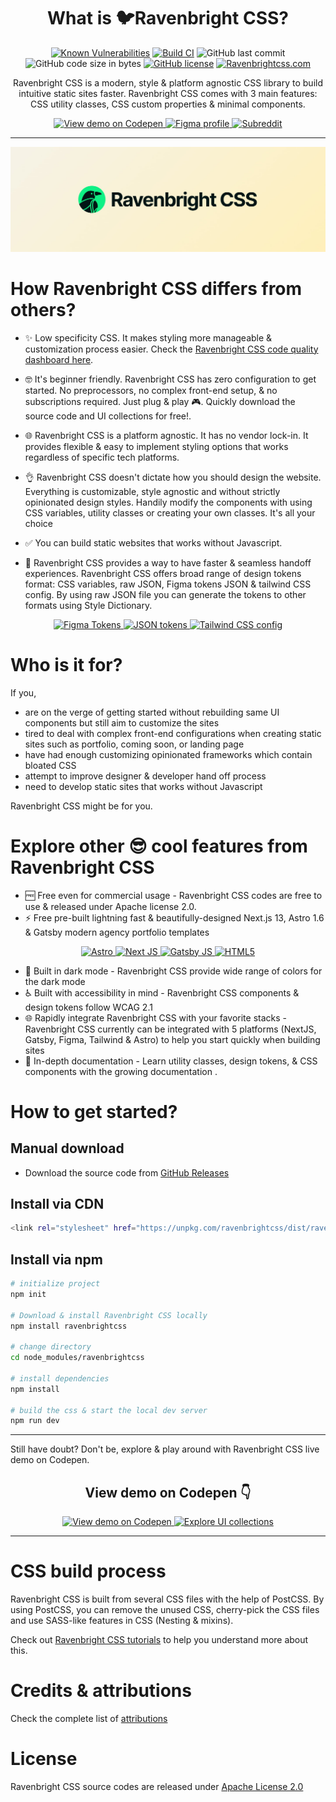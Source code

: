 <div align="center">

# What is 🐦Ravenbright CSS?

</div>

<div align="center">

[![Known Vulnerabilities](https://snyk.io/test/github/ravenbrightdesign/ravenbrightcss/badge.svg)](https://snyk.io/test/github/ravenbrightdesign/ravenbrightcss)
[![Build CI](https://github.com/ravenbrightdesign/ravenbrightcss/actions/workflows/buildcss.yml/badge.svg)](https://github.com/ravenbrightdesign/ravenbrightcss/actions/workflows/buildcss.yml)
![GitHub last commit](https://img.shields.io/github/last-commit/ravenbrightdesign/ravenbrightcss)
![GitHub code size in bytes](https://img.shields.io/github/languages/code-size/ravenbrightdesign/ravenbrightcss)
[![GitHub license](https://badgen.net/github/license/ravenbrightdesign/ravenbrightcss)](https://github.com/ravenbrightdesign/ravenbrightcss/blob/main/LICENSE.md)
[![Ravenbrightcss.com](https://img.shields.io/website-up-down-green-red/http/shields.io.svg)](http://ravenbrightcss.com)

</div>

<div align="center">

Ravenbright CSS is a modern, style & platform agnostic CSS library to build intuitive static sites faster. Ravenbright CSS comes with 3 main features: CSS utility classes, CSS custom properties & minimal components.

</div>

<div align="center">

<a href="https://codepen.io/ravenbrightdesign">
<img src="https://img.shields.io/badge/Codepen-000000?style=for-the-badge&logo=codepen&logoColor=white" alt="View demo on Codepen">
</a>
<a href="https://figma.com/@ravenbright">
<img src="https://img.shields.io/badge/figma-%23F24E1E.svg?style=for-the-badge&logo=figma&logoColor=white" alt="Figma profile">
</a>
<a href="https://reddit.com/r/ravenbrightcss">
<img src="https://img.shields.io/badge/Reddit-%23FF4500.svg?style=for-the-badge&logo=Reddit&logoColor=white" alt="Subreddit">
</a>

</div>

---

<p align="center">
<img  src="https://github.com/ravenbrightdesign/ravenbrightcss/blob/main/public/ravenbrightcss-banner.jpg" alt="Ravenbright CSS Banner">
</p>

# How Ravenbright CSS differs from others?

- ✨ Low specificity CSS. It makes styling more manageable & customization process easier. Check the [Ravenbright CSS code quality dashboard here](https://www.projectwallace.com/~ravenbright/ravenbrightcss/complexity).

- 🤓 It's beginner friendly. Ravenbright CSS has zero configuration to get started. No preprocessors, no complex front-end setup, & no subscriptions required. Just plug & play 🎮. Quickly download the source code and UI collections for free!.

- 🌐 Ravenbright CSS is a platform agnostic. It has no vendor lock-in. It provides flexible & easy to implement styling options that works regardless of specific tech platforms.

- 👌 Ravenbright CSS doesn't dictate how you should design the website. Everything is customizable, style agnostic and without strictly opinionated design styles. Handily modify the components with using CSS variables, utility classes or creating your own classes. It's all your choice

- ✅ You can build static websites that works without Javascript.

- 🤝 Ravenbright CSS provides a way to have faster & seamless handoff experiences. Ravenbright CSS offers broad range of design tokens format: CSS variables, raw JSON, Figma tokens JSON & tailwind CSS config. By using raw JSON file you can generate the tokens to other formats using Style Dictionary.

<div align="center">

<a href="https://figma.com/@ravenbright">
<img src="https://img.shields.io/badge/figma-%23F24E1E.svg?style=for-the-badge&logo=figma&logoColor=white" alt="Figma Tokens">
</a>
<a href="https://github.com">
<img src="https://img.shields.io/badge/JWT-black?style=for-the-badge&logo=JSON%20web%20tokens" alt="JSON tokens">
</a>
<a href="https://github.com">
<img src="https://img.shields.io/badge/tailwindcss-%2338B2AC.svg?style=for-the-badge&logo=tailwind-css&logoColor=white" alt="Tailwind CSS config">
</a>

</div>

# Who is it for?

If you,

- are on the verge of getting started without rebuilding same UI components but still aim to customize the sites
- tired to deal with complex front-end configurations when creating static sites such as portfolio, coming soon, or landing page
- have had enough customizing opinionated frameworks which contain bloated CSS
- attempt to improve designer & developer hand off process
- need to develop static sites that works without Javascript

Ravenbright CSS might be for you.

# Explore other 😎 cool features from Ravenbright CSS

- 🆓 Free even for commercial usage - Ravenbright CSS codes are free to use & released under Apache license 2.0.
- ⚡ Free pre-built lightning fast & beautifully-designed Next.js 13, Astro 1.6 & Gatsby modern agency portfolio templates

<div align="center">

<a href="https://zauberhaft.ravenbright.design/astro"> <img src="https://img.shields.io/badge/Astro-FF5D01.svg?style=for-the-badge&logo=Astro&logoColor=white" alt="Astro">
</a>
<a href="https://zauberhaft.ravenbright.design/nextjs"><img src="https://img.shields.io/badge/Next-black?style=for-the-badge&logo=next.js&logoColor=white" alt="Next JS">
</a>
<a href="https://zauberhaft.ravenbright.design/gatsby"><img src="https://img.shields.io/badge/Gatsby-%23663399.svg?style=for-the-badge&logo=gatsby&logoColor=white" alt="Gatsby JS">
</a>
<a href="https://zauberhaft.ravenbright.design/html"><img src="https://img.shields.io/badge/html5-%23E34F26.svg?style=for-the-badge&logo=html5&logoColor=white" alt="HTML5">
</a>

</div>

- 🌙 Built in dark mode - Ravenbright CSS provide wide range of colors for the dark mode
- ♿ Built with accessibility in mind - Ravenbright CSS components & design tokens follow WCAG 2.1
- 🌐 Rapidly integrate Ravenbright CSS with your favorite stacks - Ravenbright CSS currently can be integrated with 5 platforms (NextJS, Gatsby, Figma, Tailwind & Astro) to help you start quickly when building sites
- 📗 In-depth documentation - Learn utility classes, design tokens, & CSS components with the growing documentation .

# How to get started?

## Manual download
- Download the source code from [GitHub Releases](https://github.com)

## Install via CDN
```bash
<link rel="stylesheet" href="https://unpkg.com/ravenbrightcss/dist/ravenbright.min.css">
```

## Install via npm
```bash
# initialize project
npm init

# Download & install Ravenbright CSS locally
npm install ravenbrightcss

# change directory
cd node_modules/ravenbrightcss

# install dependencies
npm install

# build the css & start the local dev server
npm run dev
```

---

Still have doubt? Don't be, explore & play around with Ravenbright CSS live demo on Codepen.

<div align="center">

## View demo on Codepen 👇

<a href="https://codepen.io/ravenbrightdesign">
<img src="https://img.shields.io/badge/Codepen-000000?style=for-the-badge&logo=codepen&logoColor=white" alt="View demo on Codepen">
</a>
<a href="https://codepen.io/ravenbrightdesign">
<img src="https://img.shields.io/badge/Codepen-000000?style=for-the-badge&logo=codepen&logoColor=white" alt="Explore UI collections">
</a>

</div>

---

# CSS build process

Ravenbright CSS is built from several CSS files with the help of PostCSS. By using PostCSS, you can remove the unused CSS, cherry-pick the CSS files and use SASS-like features in CSS (Nesting & mixins).

Check out [Ravenbright CSS tutorials](https://ravenbrightcss.com/docs/usage/postcss) to help you understand more about this.

# Credits & attributions

Check the complete list of [attributions](https://github.com/ravenbrightdesign/ravenbrightcss/blob/main/ATTRIBUTIONS.md)

# License

Ravenbright CSS source codes are released under [Apache License 2.0](https://github.com/ravenbrightdesign/ravenbrightcss/blob/main/LICENSE.md)

